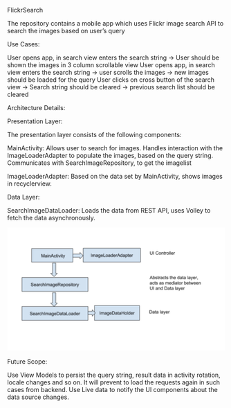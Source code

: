 FlickrSearch

The repository contains a mobile app which uses Flickr image search API to search the images based on user’s query

Use Cases:

User opens app, in search view enters the search string -> User should be shown the images in 3 column scrollable view
User opens app, in search view enters the search string -> user scrolls the images -> new images should be loaded for the query
User clicks on cross button of the search view ->  Search string should be cleared -> previous search list should be cleared


Architecture Details:	

Presentation Layer:

The presentation layer consists of the following components:

MainActivity: 
Allows user to search for images.
Handles interaction with the ImageLoaderAdapter to populate the images, based on the query string.
Communicates with SearchImageRepository, to get the imagelist

ImageLoaderAdapter:
Based on the data set by MainActivity, shows images in recyclerview.

Data Layer:

SearchImageDataLoader: Loads the data from REST API, uses Volley to fetch the data asynchronously.

![alt text](design.png)


Future Scope:

Use View Models to persist the query string, result data in activity rotation, locale changes and so on. It will prevent to load the requests again in such cases from backend.
Use Live data to notify the UI components about the data source changes.
